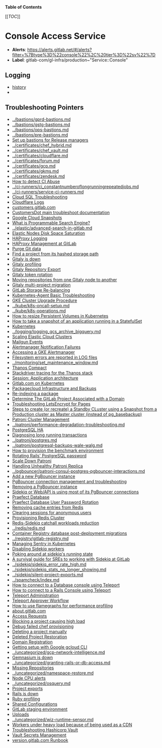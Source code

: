 <!-- MARKER: do not edit this section directly. Edit services/service-catalog.yml then run scripts/generate-docs -->

**Table of Contents**

[[_TOC_]]

# Console Access Service

* **Alerts**: <https://alerts.gitlab.net/#/alerts?filter=%7Btype%3D%22console%22%2C%20tier%3D%22sv%22%7D>
* **Label**: gitlab-com/gl-infra/production~"Service::Console"

## Logging

* [history]()
* []()

## Troubleshooting Pointers

* [../bastions/gprd-bastions.md](../bastions/gprd-bastions.md)
* [../bastions/gstg-bastions.md](../bastions/gstg-bastions.md)
* [../bastions/ops-bastions.md](../bastions/ops-bastions.md)
* [../bastions/pre-bastions.md](../bastions/pre-bastions.md)
* [Set up bastions for Release managers](../bastions/rm-bastion-access.md)
* [../certificates/chef_hybrid.md](../certificates/chef_hybrid.md)
* [../certificates/chef_vault.md](../certificates/chef_vault.md)
* [../certificates/cloudflare.md](../certificates/cloudflare.md)
* [../certificates/forum.md](../certificates/forum.md)
* [../certificates/gcp.md](../certificates/gcp.md)
* [../certificates/gkms.md](../certificates/gkms.md)
* [../certificates/zendesk.md](../certificates/zendesk.md)
* [How to detect CI Abuse](../ci-runners/ci-abuse-handling.md)
* [../ci-runners/ci_constantnumberoflongrunningrepeatedjobs.md](../ci-runners/ci_constantnumberoflongrunningrepeatedjobs.md)
* [../ci-runners/service-ci-runners.md](../ci-runners/service-ci-runners.md)
* [Cloud SQL Troubleshooting](../cloud-sql/cloud-sql.md)
* [Cloudflare Logs](../cloudflare/logging.md)
* [customers.gitlab.com](../customersdot/api-key-rotation.md)
* [CustomersDot main troubleshoot documentation](../customersdot/overview.md)
* [Google Cloud Snapshots](../disaster-recovery/gcp-snapshots.md)
* [What is Programmable Search Engine?](../docs.gitlab.com/programmableSearch.md)
* [../elastic/advanced-search-in-gitlab.md](../elastic/advanced-search-in-gitlab.md)
* [Elastic Nodes Disk Space Saturation](../elastic/disk_space_saturation.md)
* [HAProxy Logging](../frontend/haproxy-logging.md)
* [HAProxy Management at GitLab](../frontend/haproxy.md)
* [Purge Git data](../git/purge-git-data.md)
* [Find a project from its hashed storage path](../gitaly/find-project-from-hashed-storage.md)
* [Gitaly is down](../gitaly/gitaly-down.md)
* [Gitaly profiling](../gitaly/gitaly-profiling.md)
* [Gitaly Repository Export](../gitaly/gitaly-repositry-export.md)
* [Gitaly token rotation](../gitaly/gitaly-token-rotation.md)
* [Moving repositories from one Gitaly node to another](../gitaly/move-repositories.md)
* [Gitaly multi-project migration](../gitaly/multi-project-migration.md)
* [GitLab Storage Re-balancing](../gitaly/storage-rebalancing.md)
* [Kubernetes-Agent Basic Troubleshooting](../kas/kubernetes-agent-basic-troubleshooting.md)
* [GKE Cluster Upgrade Procedure](../kube/k8s-cluster-upgrade.md)
* [../kube/k8s-oncall-setup.md](../kube/k8s-oncall-setup.md)
* [../kube/k8s-operations.md](../kube/k8s-operations.md)
* [How to resize Persistent Volumes in Kubernetes](../kube/k8s-pvc-resize.md)
* [How to take a snapshot of an application running in a StatefulSet](../kube/k8s-sts-snapshot.md)
* [Kubernetes](../kube/kubernetes.md)
* [../logging/logging_gcs_archive_bigquery.md](../logging/logging_gcs_archive_bigquery.md)
* [Scaling Elastic Cloud Clusters](../logging/scaling.md)
* [Mailgun Events](../mailgun/mailgunevents.md)
* [Alertmanager Notification Failures](../monitoring/alertmanager-notification-failures.md)
* [Accessing a GKE Alertmanager](../monitoring/alerts_gke.md)
* [Filesystem errors are reported in LOG files](../monitoring/filesystem_alerts.md)
* [../monitoring/set_maintenance_window.md](../monitoring/set_maintenance_window.md)
* [Thanos Compact](../monitoring/thanos-compact.md)
* [Stackdriver tracing for the Thanos stack](../monitoring/thanos-tracing.md)
* [Session: Application architecture](../onboarding/architecture.md)
* [Gitlab.com on Kubernetes](../onboarding/gitlab.com_on_k8s.md)
* [Packagecloud Infrastructure and Backups](../packagecloud/infrastructure.md)
* [Re-indexing a package](../packagecloud/reindex-package.md)
* [Determine The GitLab Project Associated with a Domain](../pages/pages-domain-lookup.md)
* [Troubleshooting LetsEncrypt for Pages](../pages/pages-letsencrypt.md)
* [Steps to create (or recreate) a Standby CLuster using a Snapshot from a Production cluster as Master cluster (instead of pg_basebackup)](../patroni/build_cluster_from_snapshot.md)
* [Patroni Cluster Management](../patroni/patroni-management.md)
* [../patroni/performance-degradation-troubleshooting.md](../patroni/performance-degradation-troubleshooting.md)
* [PostgreSQL HA](../patroni/pg-ha.md)
* [Diagnosing long running transactions](../patroni/postgres-long-running-transaction.md)
* [../patroni/postgres.md](../patroni/postgres.md)
* [../patroni/postgresql-backups-wale-walg.md](../patroni/postgresql-backups-wale-walg.md)
* [How to provision the benchmark environment](../patroni/provisioning_bench_env.md)
* [Rotating Rails' PostgreSQL password](../patroni/rotating-rails-postgresql-password.md)
* [Scale Down Patroni](../patroni/scale-down-patroni.md)
* [Handling Unhealthy Patroni Replica](../patroni/unhealthy_patroni_node_handling.md)
* [../pgbouncer/patroni-consul-postgres-pgbouncer-interactions.md](../pgbouncer/patroni-consul-postgres-pgbouncer-interactions.md)
* [Add a new PgBouncer instance](../pgbouncer/pgbouncer-add-instance.md)
* [PgBouncer connection management and troubleshooting](../pgbouncer/pgbouncer-connections.md)
* [Removing a PgBouncer instance](../pgbouncer/pgbouncer-remove-instance.md)
* [Sidekiq or Web/API is using most of its PgBouncer connections](../pgbouncer/pgbouncer-saturation.md)
* [Praefect Database](../praefect/praefect-database.md)
* [Praefect Database User Password Rotation](../praefect/praefect-password-rotation.md)
* [Removing cache entries from Redis](../redis-cluster-cache/remove-cache-entries.md)
* [Clearing sessions for anonymous users](../redis/clear_anonymous_sessions.md)
* [Provisioning Redis Cluster](../redis/provisioning-redis-cluster.md)
* [Redis-Sidekiq catchall workloads reduction](../redis/redis-sidekiq-catchall-workloads-reduction.md)
* [../redis/redis.md](../redis/redis.md)
* [Container Registry database post-deployment migrations](../registry/db-post-deployment-migrations.md)
* [../registry/gitlab-registry.md](../registry/gitlab-registry.md)
* [Managing Sentry in Kubernetes](../sentry/sentry.md)
* [Disabling Sidekiq workers](../sidekiq/disabling-a-worker.md)
* [Poking around at sidekiq's running state](../sidekiq/sidekiq-inspection.md)
* [A survival guide for SREs to working with Sidekiq at GitLab](../sidekiq/sidekiq-survival-guide-for-sres.md)
* [../sidekiq/sidekiq_error_rate_high.md](../sidekiq/sidekiq_error_rate_high.md)
* [../sidekiq/sidekiq_stats_no_longer_showing.md](../sidekiq/sidekiq_stats_no_longer_showing.md)
* [../sidekiq/silent-project-exports.md](../sidekiq/silent-project-exports.md)
* [../spamcheck/index.md](../spamcheck/index.md)
* [How to connect to a Database console using Teleport](../teleport/Connect_to_Database_Console_via_Teleport.md)
* [How to connect to a Rails Console using Teleport](../teleport/Connect_to_Rails_Console_via_Teleport.md)
* [Teleport Administration](../teleport/teleport_admin.md)
* [Teleport Approver Workflow](../teleport/teleport_approval_workflow.md)
* [How to use flamegraphs for performance profiling](../tutorials/how_to_use_flamegraphs_for_perf_profiling.md)
* [about.gitlab.com](../uncategorized/about-gitlab-com.md)
* [Access Requests](../uncategorized/access-requests.md)
* [Blocking a project causing high load](../uncategorized/block-high-load-project.md)
* [Debug failed chef provisioning](../uncategorized/debug-failed-chef-provisioning.md)
* [Deleting a project manually](../uncategorized/delete-projects-manually.md)
* [Deleted Project Restoration](../uncategorized/deleted-project-restore.md)
* [Domain Registration](../uncategorized/domain-registration.md)
* [Getting setup with Google gcloud CLI](../uncategorized/gcloud-cli.md)
* [../uncategorized/gcp-network-intelligence.md](../uncategorized/gcp-network-intelligence.md)
* [Gemnasium is down](../uncategorized/gemnasium_is_down.md)
* [../uncategorized/granting-rails-or-db-access.md](../uncategorized/granting-rails-or-db-access.md)
* [Missing Repositories](../uncategorized/missing_repos.md)
* [../uncategorized/namespace-restore.md](../uncategorized/namespace-restore.md)
* [Node CPU alerts](../uncategorized/node_cpu.md)
* [../uncategorized/osquery.md](../uncategorized/osquery.md)
* [Project exports](../uncategorized/project-export.md)
* [Rails is down](../uncategorized/rails-is-down.md)
* [Ruby profiling](../uncategorized/ruby-profiling.md)
* [Shared Configurations](../uncategorized/shared-configurations.md)
* [GitLab staging environment](../uncategorized/staging-environment.md)
* [Uploads](../uncategorized/uploads.md)
* [../uncategorized/wiz-runtime-sensor.md](../uncategorized/wiz-runtime-sensor.md)
* [Workers under heavy load because of being used as a CDN](../uncategorized/workers-high-load.md)
* [Troubleshooting Hashicorp Vault](../vault/troubleshooting.md)
* [Vault Secrets Management](../vault/vault.md)
* [version.gitlab.com Runbook](../version/version-gitlab-com.md)
<!-- END_MARKER -->

<!-- ## Summary -->

<!-- ## Architecture -->

<!-- ## Performance -->

<!-- ## Scalability -->

<!-- ## Availability -->

<!-- ## Durability -->

<!-- ## Security/Compliance -->

<!-- ## Monitoring/Alerting -->

<!-- ## Links to further Documentation -->
